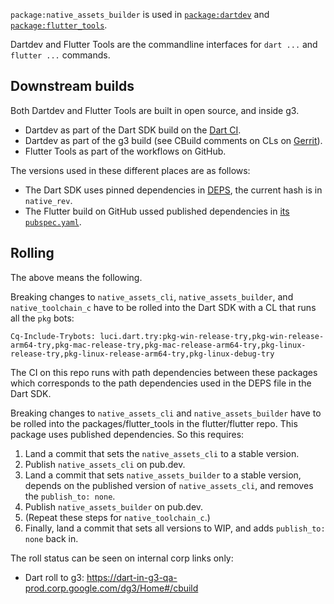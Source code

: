 `package:native_assets_builder` is used in [`package:dartdev`] and [`package:flutter_tools`].

Dartdev and Flutter Tools are the commandline interfaces for `dart ...` and `flutter ...` commands.

## Downstream builds

Both Dartdev and Flutter Tools are built in open source, and inside g3.

* Dartdev as part of the Dart SDK build on the [Dart CI].
* Dartdev as part of the g3 build (see CBuild comments on CLs on [Gerrit]).
* Flutter Tools as part of the workflows on GitHub.

The versions used in these different places are as follows:

* The Dart SDK uses pinned dependencies in [DEPS], the current hash is in `native_rev`.
* The Flutter build on GitHub ussed published dependencies in [its `pubspec.yaml`].

## Rolling

The above means the following.

Breaking changes to `native_assets_cli`, `native_assets_builder`, and
`native_toolchain_c` have to be rolled into the Dart SDK with a CL that
runs all the `pkg` bots:
```
Cq-Include-Trybots: luci.dart.try:pkg-win-release-try,pkg-win-release-arm64-try,pkg-mac-release-try,pkg-mac-release-arm64-try,pkg-linux-release-try,pkg-linux-release-arm64-try,pkg-linux-debug-try
```
The CI on this repo runs with path dependencies between these packages
which corresponds to the path dependencies used in the DEPS file in the Dart
SDK.

Breaking changes to `native_assets_cli` and `native_assets_builder`
have to be rolled into the packages/flutter_tools in the flutter/flutter repo.
This package uses published dependencies.
So this requires:

1. Land a commit that sets the `native_assets_cli` to a stable version.
2. Publish `native_assets_cli` on pub.dev.
3. Land a commit that sets `native_assets_builder` to a stable version,
   depends on the published version of `native_assets_cli`, and
   removes the `publish_to: none`.
4. Publish `native_assets_builder` on pub.dev.
5. (Repeat these steps for `native_toolchain_c`.)
6. Finally, land a commit that sets all versions to WIP, and adds
   `publish_to: none` back in.

The roll status can be seen on internal corp links only:

* Dart roll to g3: https://dart-in-g3-qa-prod.corp.google.com/dg3/Home#/cbuild

[`package:dartdev`]: https://github.com/dart-lang/sdk/tree/main/pkg/dartdev
[`package:flutter_tools`]: https://github.com/flutter/flutter/tree/master/packages/flutter_tools
[Dart CI]: https://ci.chromium.org/p/dart/g/be/console?reload=300
[Gerrit]: https://dart-review.googlesource.com/
[DEPS]: https://github.com/dart-lang/sdk/blob/main/DEPS
[its `pubspec.yaml`]: https://github.com/flutter/flutter/blob/master/packages/flutter_tools/pubspec.yaml
